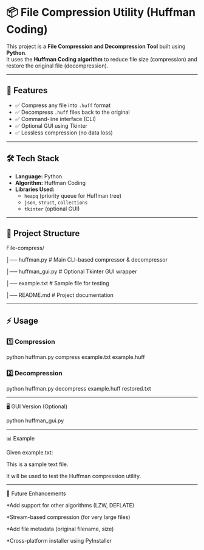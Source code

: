 # 📦 File Compression Utility (Huffman Coding)

This project is a **File Compression and Decompression Tool** built using **Python**.  
It uses the **Huffman Coding algorithm** to reduce file size (compression) and restore the original file (decompression).  

---

## 🚀 Features
- ✅ Compress any file into `.huff` format  
- ✅ Decompress `.huff` files back to the original  
- ✅ Command-line interface (CLI)  
- ✅ Optional GUI using Tkinter  
- ✅ Lossless compression (no data loss)  

---

## 🛠️ Tech Stack
- **Language:** Python  
- **Algorithm:** Huffman Coding  
- **Libraries Used:**  
  - `heapq` (priority queue for Huffman tree)  
  - `json`, `struct`, `collections`  
  - `tkinter` (optional GUI)  

---

## 📂 Project Structure
File-compress/

│── huffman.py # Main CLI-based compressor & decompressor

│── huffman_gui.py # Optional Tkinter GUI wrapper

│── example.txt # Sample file for testing

│── README.md # Project documentation

---

## ⚡ Usage

### 1️⃣ Compression

python huffman.py compress example.txt example.huff

### 2️⃣ Decompression

python huffman.py decompress example.huff restored.txt

---

🖥️ GUI Version (Optional)

python huffman_gui.py

---

📊 Example

Given example.txt:

This is a sample text file.

It will be used to test the Huffman compression utility.

---

🎯 Future Enhancements

  *Add support for other algorithms (LZW, DEFLATE)

  *Stream-based compression (for very large files)

  *Add file metadata (original filename, size)

  *Cross-platform installer using PyInstaller
